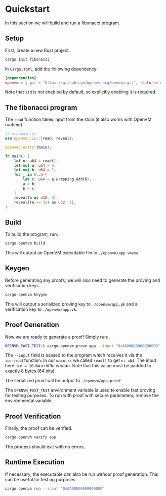 # Quickstart

In this section we will build and run a fibonacci program.

## Setup

First, create a new Rust project.

```bash
cargo init fibonacci
```

In `Cargo.toml`, add the following dependency:

```toml
[dependencies]
openvm = { git = "https://github.com/openvm-org/openvm.git", features = ["std"] }
```

Note that `std` is not enabled by default, so explicitly enabling it is required.

## The fibonacci program

The `read` function takes input from the stdin (it also works with OpenVM runtime).

```rust
// src/main.rs
use openvm::io::{read, reveal};

openvm::entry!(main);

fn main() {
    let n: u64 = read();
    let mut a: u64 = 0;
    let mut b: u64 = 1;
    for _ in 0..n {
        let c: u64 = a.wrapping_add(b);
        a = b;
        b = c;
    }
    reveal(a as u32, 0);
    reveal((a >> 32) as u32, 1);
}
```

## Build

To build the program, run:

```bash
cargo openvm build
```

This will output an OpenVM executable file to `./openvm/app.vmexe`.

## Keygen

Before generating any proofs, we will also need to generate the proving and verification keys.

```bash
cargo openvm keygen
```

This will output a serialized proving key to `./openvm/app.pk` and a verification key to `./openvm/app.vk`.

## Proof Generation

Now we are ready to generate a proof! Simply run:

```bash
OPENVM_FAST_TEST=1 cargo openvm prove app --input "0x0A00000000000000"
```

The `--input` field is passed to the program which receives it via the `io::read` function.
In our `main.rs` we called `read()` to get `n: u64`. The input here is `n = 10u64` _in little endian_. Note that this value must be padded to exactly 8 bytes (64 bits).

The serialized proof will be output to `./openvm/app.proof`.

The `OPENVM_FAST_TEST` environment variable is used to enable fast proving for testing purposes. To run with proof with secure parameters, remove the environmental variable.

## Proof Verification

Finally, the proof can be verified.

```bash
cargo openvm verify app
```

The process should exit with no errors.

## Runtime Execution

If necessary, the executable can also be run _without_ proof generation. This can be useful for testing purposes.

```bash
cargo openvm run --input "0x0A00000000000000"
```
